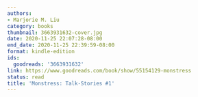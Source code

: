 ```yaml
---
authors:
- Marjorie M. Liu
category: books
thumbnail: 3663931632-cover.jpg
date: 2020-11-25 22:07:28-08:00
end_date: 2020-11-25 22:39:59-08:00
format: kindle-edition
ids:
  goodreads: '3663931632'
link: https://www.goodreads.com/book/show/55154129-monstress
status: read
title: 'Monstress: Talk-Stories #1'
---
```

